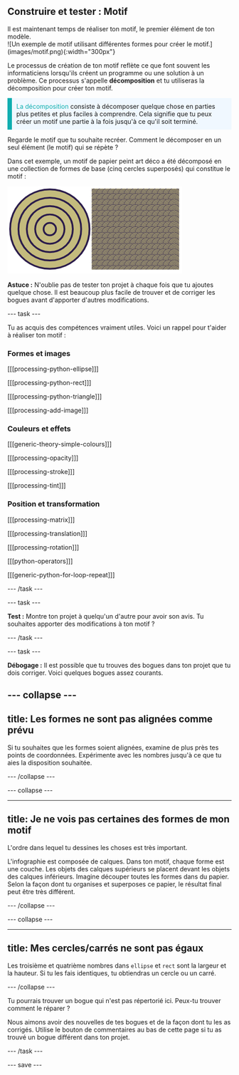 ## Construire et tester : Motif

<div style="display: flex; flex-wrap: wrap">
<div style="flex-basis: 200px; flex-grow: 1; margin-right: 15px;">
Il est maintenant temps de réaliser ton motif, le premier élément de ton modèle.
</div>
<div>
![Un exemple de motif utilisant différentes formes pour créer le motif.](images/motif.png){:width="300px"}
</div>
</div>

Le processus de création de ton motif reflète ce que font souvent les informaticiens lorsqu'ils créent un programme ou une solution à un problème. Ce processus s'appelle **décomposition** et tu utiliseras la décomposition pour créer ton motif.

<p style="border-left: solid; border-width:10px; border-color: #0faeb0; background-color: aliceblue; padding: 10px;"><span style="color: #0faeb0">La décomposition</span> consiste à décomposer quelque chose en parties plus petites et plus faciles à comprendre. Cela signifie que tu peux créer un motif une partie à la fois jusqu'à ce qu'il soit terminé.</p>

Regarde le motif que tu souhaite recréer. Comment le décomposer en un seul élément (le motif) qui se répète ?

Dans cet exemple, un motif de papier peint art déco a été décomposé en une collection de formes de base (cinq cercles superposés) qui constitue le motif :

![Un seul motif à cinq cercles à côté d'une image du motif complet art déco avec de nombreuses copies du motif.](images/motif-pattern.png)

**Astuce :** N'oublie pas de tester ton projet à chaque fois que tu ajoutes quelque chose. Il est beaucoup plus facile de trouver et de corriger les bogues avant d'apporter d'autres modifications.

--- task ---

Tu as acquis des compétences vraiment utiles. Voici un rappel pour t'aider à réaliser ton motif :

### Formes et images

[[[processing-python-ellipse]]]

[[[processing-python-rect]]]

[[[processing-python-triangle]]]

[[[processing-add-image]]]

### Couleurs et effets

[[[generic-theory-simple-colours]]]

[[[processing-opacity]]]

[[[processing-stroke]]]

[[[processing-tint]]]

### Position et transformation

[[[processing-matrix]]]

[[[processing-translation]]]

[[[processing-rotation]]]

[[[python-operators]]]

[[[generic-python-for-loop-repeat]]]

--- /task ---

--- task ---

**Test :** Montre ton projet à quelqu'un d'autre pour avoir son avis. Tu souhaites apporter des modifications à ton motif ?

--- /task ---

--- task ---

**Débogage :** Il est possible que tu trouves des bogues dans ton projet que tu dois corriger. Voici quelques bogues assez courants.

--- collapse ---
---
title: Les formes ne sont pas alignées comme prévu
---

Si tu souhaites que les formes soient alignées, examine de plus près tes points de coordonnées. Expérimente avec les nombres jusqu'à ce que tu aies la disposition souhaitée.

--- /collapse ---

--- collapse ---

---
title: Je ne vois pas certaines des formes de mon motif
---

L'ordre dans lequel tu dessines les choses est très important.

L'infographie est composée de calques. Dans ton motif, chaque forme est une couche. Les objets des calques supérieurs se placent devant les objets des calques inférieurs. Imagine découper toutes les formes dans du papier. Selon la façon dont tu organises et superposes ce papier, le résultat final peut être très différent.

--- /collapse ---

--- collapse ---

---
title: Mes cercles/carrés ne sont pas égaux
---

Les troisième et quatrième nombres dans `ellipse` et `rect` sont la largeur et la hauteur. Si tu les fais identiques, tu obtiendras un cercle ou un carré.

--- /collapse ---

Tu pourrais trouver un bogue qui n'est pas répertorié ici. Peux-tu trouver comment le réparer ?

Nous aimons avoir des nouvelles de tes bogues et de la façon dont tu les as corrigés. Utilise le bouton de commentaires au bas de cette page si tu as trouvé un bogue différent dans ton projet.

--- /task ---

--- save ---
